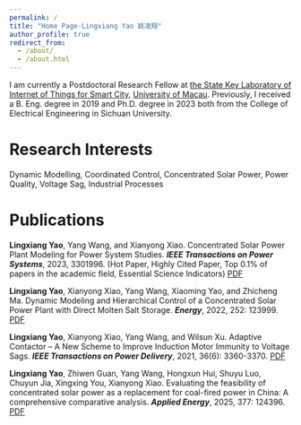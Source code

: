 ```yaml
---
permalink: /
title: "Home Page-Lingxiang Yao 姚凌翔"
author_profile: true
redirect_from: 
  - /about/
  - /about.html
---
```




I am currently a Postdoctoral Research Fellow at [the State Key Laboratory of Internet of Things for Smart City](https://skliotsc.um.edu.mo/), [University of Macau](https://www.um.edu.mo/). Previously, I received a B. Eng. degree in 2019 and Ph.D. degree in 2023 both from the College of Electrical Engineering in Sichuan University.


Research Interests
======
Dynamic Modelling, Coordinated Control, Concentrated Solar Power, Power Quality, Voltage Sag, Industrial Processes


Publications
======
**Lingxiang Yao**, Yang Wang, and Xianyong Xiao. Concentrated Solar Power Plant Modeling for Power System Studies. **_IEEE Transactions on Power Systems_**, 2023, 3301996. (Hot Paper, Highly Cited Paper, Top 0.1% of  papers in the academic field, Essential Science Indicators) [PDF](https://doi.org/10.1109/TPWRS.2023.3301996)

**Lingxiang Yao**, Xianyong Xiao, Yang Wang, Xiaoming Yao, and Zhicheng Ma. Dynamic Modeling and Hierarchical Control of a Concentrated Solar Power Plant with Direct Molten Salt Storage. **_Energy_**, 2022, 252: 123999. [PDF](https://doi.org/10.1016/j.energy.2022.123999)

**Lingxiang Yao**, Xianyong Xiao, Yang Wang, and Wilsun Xu. Adaptive Contactor – A New Scheme to Improve Induction Motor Immunity to Voltage Sags. **_IEEE Transactions on Power Delivery_**, 2021, 36(6): 3360-3370. [PDF](https://doi.org/10.1109/TPWRD.2020.3038947)

**Lingxiang Yao**, Zhiwen Guan, Yang Wang, Hongxun Hui, Shuyu Luo, Chuyun Jia, Xingxing You, Xianyong Xiao. Evaluating the feasibility of concentrated solar power as a replacement for coal-fired power in China: A comprehensive comparative analysis. **_Applied Energy_**, 2025, 377: 124396. [PDF](https://doi.org/10.1016/j.apenergy.2024.124396)
